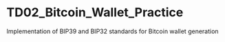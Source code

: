 # TD02_Bitcoin_Wallet_Practice
Implementation of BIP39 and BIP32 standards for Bitcoin wallet generation
